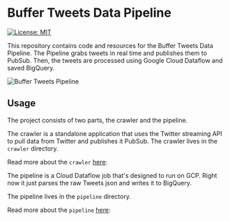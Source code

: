 # Buffer Tweets Data Pipeline

[![License: MIT](https://img.shields.io/badge/License-MIT-yellow.svg)](https://opensource.org/licenses/MIT)

This repository contains code and resources for the Buffer Tweets Data Pipeline.
The Pipeline grabs tweets in real time and publishes them to PubSub.
Then, the tweets are processed using Google Cloud Dataflow and saved BigQuery.

![Buffer Tweets Pipeline](https://user-images.githubusercontent.com/1682202/43895537-fb295570-9bd5-11e8-91e3-cf8a6b62392d.png)

## Usage

The project consists of two parts, the crawler and the pipeline.

The crawler is a standalone application that uses the Twitter streaming API to pull data from Twitter and publishes it PubSub.
The crawler lives in the `crawler` directory.

Read more about the `crawler` [here](https://github.com/bufferapp/buda-buffer-tweets-pipeline/blob/master/crawler/README):

The pipeline is a Cloud Dataflow job that's designed to run on GCP. Right now it just parses the raw Tweets json and writes it to BigQuery.

The pipeline lives in the `pipeline` directory.

Read more about the `pipeline` [here](https://github.com/bufferapp/buda-buffer-tweets-pipeline/blob/master/pipeline/README):
